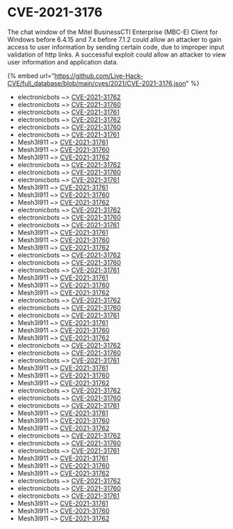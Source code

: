 # CVE-2021-3176

The chat window of the Mitel BusinessCTI Enterprise (MBC-E) Client for Windows before 6.4.15 and 7.x before 7.1.2 could allow an attacker to gain access to user information by sending certain code, due to improper input validation of http links. A successful exploit could allow an attacker to view user information and application data.

{% embed url="https://github.com/Live-Hack-CVE/full_database/blob/main/cves/2021/CVE-2021-3176.json" %}


* electronicbots ~> [CVE-2021-31762](https://www.alice-snow.ru/2021/database/cve-2021-3176/cve-2021-31762-electronicbots)
* electronicbots ~> [CVE-2021-31760](https://www.alice-snow.ru/2021/database/cve-2021-3176/cve-2021-31760-electronicbots)
* electronicbots ~> [CVE-2021-31761](https://www.alice-snow.ru/2021/database/cve-2021-3176/cve-2021-31761-electronicbots)
* electronicbots ~> [CVE-2021-31762](https://www.alice-snow.ru/2021/database/cve-2021-3176/cve-2021-31762-electronicbots)
* electronicbots ~> [CVE-2021-31760](https://www.alice-snow.ru/2021/database/cve-2021-3176/cve-2021-31760-electronicbots)
* electronicbots ~> [CVE-2021-31761](https://www.alice-snow.ru/2021/database/cve-2021-3176/cve-2021-31761-electronicbots)
* Mesh3l911 ~> [CVE-2021-31761](https://www.alice-snow.ru/2021/database/cve-2021-3176/cve-2021-31761-mesh3l911)
* Mesh3l911 ~> [CVE-2021-31760](https://www.alice-snow.ru/2021/database/cve-2021-3176/cve-2021-31760-mesh3l911)
* Mesh3l911 ~> [CVE-2021-31762](https://www.alice-snow.ru/2021/database/cve-2021-3176/cve-2021-31762-mesh3l911)
* electronicbots ~> [CVE-2021-31762](https://www.alice-snow.ru/2021/database/cve-2021-3176/cve-2021-31762-electronicbots)
* electronicbots ~> [CVE-2021-31760](https://www.alice-snow.ru/2021/database/cve-2021-3176/cve-2021-31760-electronicbots)
* electronicbots ~> [CVE-2021-31761](https://www.alice-snow.ru/2021/database/cve-2021-3176/cve-2021-31761-electronicbots)
* Mesh3l911 ~> [CVE-2021-31761](https://www.alice-snow.ru/2021/database/cve-2021-3176/cve-2021-31761-mesh3l911)
* Mesh3l911 ~> [CVE-2021-31760](https://www.alice-snow.ru/2021/database/cve-2021-3176/cve-2021-31760-mesh3l911)
* Mesh3l911 ~> [CVE-2021-31762](https://www.alice-snow.ru/2021/database/cve-2021-3176/cve-2021-31762-mesh3l911)
* electronicbots ~> [CVE-2021-31762](https://www.alice-snow.ru/2021/database/cve-2021-3176/cve-2021-31762-electronicbots)
* electronicbots ~> [CVE-2021-31760](https://www.alice-snow.ru/2021/database/cve-2021-3176/cve-2021-31760-electronicbots)
* electronicbots ~> [CVE-2021-31761](https://www.alice-snow.ru/2021/database/cve-2021-3176/cve-2021-31761-electronicbots)
* Mesh3l911 ~> [CVE-2021-31761](https://www.alice-snow.ru/2021/database/cve-2021-3176/cve-2021-31761-mesh3l911)
* Mesh3l911 ~> [CVE-2021-31760](https://www.alice-snow.ru/2021/database/cve-2021-3176/cve-2021-31760-mesh3l911)
* Mesh3l911 ~> [CVE-2021-31762](https://www.alice-snow.ru/2021/database/cve-2021-3176/cve-2021-31762-mesh3l911)
* electronicbots ~> [CVE-2021-31762](https://www.alice-snow.ru/2021/database/cve-2021-3176/cve-2021-31762-electronicbots)
* electronicbots ~> [CVE-2021-31760](https://www.alice-snow.ru/2021/database/cve-2021-3176/cve-2021-31760-electronicbots)
* electronicbots ~> [CVE-2021-31761](https://www.alice-snow.ru/2021/database/cve-2021-3176/cve-2021-31761-electronicbots)
* Mesh3l911 ~> [CVE-2021-31761](https://www.alice-snow.ru/2021/database/cve-2021-3176/cve-2021-31761-mesh3l911)
* Mesh3l911 ~> [CVE-2021-31760](https://www.alice-snow.ru/2021/database/cve-2021-3176/cve-2021-31760-mesh3l911)
* Mesh3l911 ~> [CVE-2021-31762](https://www.alice-snow.ru/2021/database/cve-2021-3176/cve-2021-31762-mesh3l911)
* electronicbots ~> [CVE-2021-31762](https://www.alice-snow.ru/2021/database/cve-2021-3176/cve-2021-31762-electronicbots)
* electronicbots ~> [CVE-2021-31760](https://www.alice-snow.ru/2021/database/cve-2021-3176/cve-2021-31760-electronicbots)
* electronicbots ~> [CVE-2021-31761](https://www.alice-snow.ru/2021/database/cve-2021-3176/cve-2021-31761-electronicbots)
* Mesh3l911 ~> [CVE-2021-31761](https://www.alice-snow.ru/2021/database/cve-2021-3176/cve-2021-31761-mesh3l911)
* Mesh3l911 ~> [CVE-2021-31760](https://www.alice-snow.ru/2021/database/cve-2021-3176/cve-2021-31760-mesh3l911)
* Mesh3l911 ~> [CVE-2021-31762](https://www.alice-snow.ru/2021/database/cve-2021-3176/cve-2021-31762-mesh3l911)
* electronicbots ~> [CVE-2021-31762](https://www.alice-snow.ru/2021/database/cve-2021-3176/cve-2021-31762-electronicbots)
* electronicbots ~> [CVE-2021-31760](https://www.alice-snow.ru/2021/database/cve-2021-3176/cve-2021-31760-electronicbots)
* electronicbots ~> [CVE-2021-31761](https://www.alice-snow.ru/2021/database/cve-2021-3176/cve-2021-31761-electronicbots)
* Mesh3l911 ~> [CVE-2021-31761](https://www.alice-snow.ru/2021/database/cve-2021-3176/cve-2021-31761-mesh3l911)
* Mesh3l911 ~> [CVE-2021-31760](https://www.alice-snow.ru/2021/database/cve-2021-3176/cve-2021-31760-mesh3l911)
* Mesh3l911 ~> [CVE-2021-31762](https://www.alice-snow.ru/2021/database/cve-2021-3176/cve-2021-31762-mesh3l911)
* electronicbots ~> [CVE-2021-31762](https://www.alice-snow.ru/2021/database/cve-2021-3176/cve-2021-31762-electronicbots)
* electronicbots ~> [CVE-2021-31760](https://www.alice-snow.ru/2021/database/cve-2021-3176/cve-2021-31760-electronicbots)
* electronicbots ~> [CVE-2021-31761](https://www.alice-snow.ru/2021/database/cve-2021-3176/cve-2021-31761-electronicbots)
* Mesh3l911 ~> [CVE-2021-31761](https://www.alice-snow.ru/2021/database/cve-2021-3176/cve-2021-31761-mesh3l911)
* Mesh3l911 ~> [CVE-2021-31760](https://www.alice-snow.ru/2021/database/cve-2021-3176/cve-2021-31760-mesh3l911)
* Mesh3l911 ~> [CVE-2021-31762](https://www.alice-snow.ru/2021/database/cve-2021-3176/cve-2021-31762-mesh3l911)
* electronicbots ~> [CVE-2021-31762](https://www.alice-snow.ru/2021/database/cve-2021-3176/cve-2021-31762-electronicbots)
* electronicbots ~> [CVE-2021-31760](https://www.alice-snow.ru/2021/database/cve-2021-3176/cve-2021-31760-electronicbots)
* electronicbots ~> [CVE-2021-31761](https://www.alice-snow.ru/2021/database/cve-2021-3176/cve-2021-31761-electronicbots)
* Mesh3l911 ~> [CVE-2021-31761](https://www.alice-snow.ru/2021/database/cve-2021-3176/cve-2021-31761-mesh3l911)
* Mesh3l911 ~> [CVE-2021-31760](https://www.alice-snow.ru/2021/database/cve-2021-3176/cve-2021-31760-mesh3l911)
* Mesh3l911 ~> [CVE-2021-31762](https://www.alice-snow.ru/2021/database/cve-2021-3176/cve-2021-31762-mesh3l911)
* electronicbots ~> [CVE-2021-31762](https://www.alice-snow.ru/2021/database/cve-2021-3176/cve-2021-31762-electronicbots)
* electronicbots ~> [CVE-2021-31760](https://www.alice-snow.ru/2021/database/cve-2021-3176/cve-2021-31760-electronicbots)
* electronicbots ~> [CVE-2021-31761](https://www.alice-snow.ru/2021/database/cve-2021-3176/cve-2021-31761-electronicbots)
* Mesh3l911 ~> [CVE-2021-31761](https://www.alice-snow.ru/2021/database/cve-2021-3176/cve-2021-31761-mesh3l911)
* Mesh3l911 ~> [CVE-2021-31760](https://www.alice-snow.ru/2021/database/cve-2021-3176/cve-2021-31760-mesh3l911)
* Mesh3l911 ~> [CVE-2021-31762](https://www.alice-snow.ru/2021/database/cve-2021-3176/cve-2021-31762-mesh3l911)